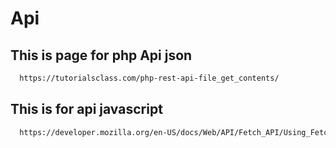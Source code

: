 


# Api  



## This is page for php Api json 

```bash
  https://tutorialsclass.com/php-rest-api-file_get_contents/
```



## This is for api javascript 


```bash
  https://developer.mozilla.org/en-US/docs/Web/API/Fetch_API/Using_Fetch
```





